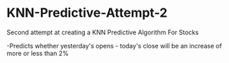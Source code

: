 # KNN-Predictive-Attempt-2
Second attempt at creating a KNN Predictive Algorithm For Stocks

-Predicts whether yesterday's opens - today's close will be an increase of more or less than 2%
